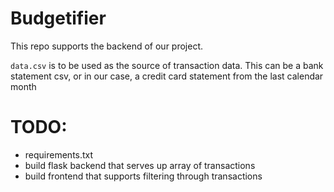 # Budgetifier

This repo supports the backend of our project.

`data.csv` is to be used as the 
source of transaction data. This can be a
bank statement csv, or in our case,
a credit card statement from the last
calendar month

# TODO:
- requirements.txt
- build flask backend that serves up array of transactions
- build frontend that supports filtering through transactions